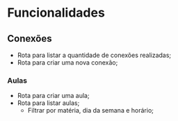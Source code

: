 # Funcionalidades

## Conexões
- Rota para listar a quantidade de conexões realizadas;
- Rota para criar uma nova conexão;

### Aulas
- Rota para criar uma aula;
- Rota para listar aulas;
    - Filtrar por matéria, dia da semana e horário;

